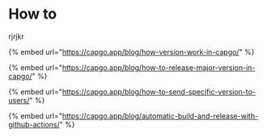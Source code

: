 # How to

rjrjkr

{% embed url="https://capgo.app/blog/how-version-work-in-capgo/" %}

{% embed url="https://capgo.app/blog/how-to-release-major-version-in-capgo/" %}

{% embed url="https://capgo.app/blog/how-to-send-specific-version-to-users/" %}

{% embed url="https://capgo.app/blog/automatic-build-and-release-with-github-actions/" %}

